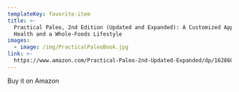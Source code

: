 ```yaml
---
templateKey: favorite-item
title: >-
  Practical Paleo, 2nd Edition (Updated and Expanded): A Customized Approach to
  Health and a Whole-Foods Lifestyle
images:
  - image: /img/PracticalPaleoBook.jpg
link: >-
  https://www.amazon.com/Practical-Paleo-2nd-Updated-Expanded/dp/1628600020?SubscriptionId=0ENGV10E9K9QDNSJ5C82&tag=&linkCode=xm2&camp=2025&creative=165953&creativeASIN=1628600020
---
```

Buy it on Amazon
